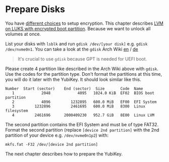# Prepare Disks

You have [different choices](https://wiki.archlinux.org/index.php/Dm-crypt/Encrypting_an_entire_system "dm-crypt/Encrypting an entire system") to setup encryption.
This chapter describes [LVM on LUKS with encrypted boot partition](https://wiki.archlinux.org/index.php/Dm-crypt/Encrypting_an_entire_system#Encrypted_boot_partition_.28GRUB.29 "Encrypted boot partition (GRUB)").
Because we want to unlock all volumes at once.

List your disks with `lsblk` and run `gdisk /dev/[your disk]` e.g. `gdisk /dev/nvme0n1`. You can take a look at the 
`gdisk` Arch Wiki [en](https://wiki.archlinux.org/index.php/Fdisk#gdisk) / [de](https://wiki.archlinux.de/title/GPT#Partitionieren_mit_gdisk)

> It's crucial to use `gdisk` because GPT is needed for UEFI boot.

Please create 4 partition like described in the Arch Wiki above with `gdisk`. Use the codes for the partition type.
Don't format the partitions at this time, you will do it later with the YubiKey. It should look similar like this.

```
Number  Start (sector)    End (sector)  Size       Code  Name
   1            2048            4095   1024.0 KiB  EF02  BIOS boot partition
   2            4096         1232895   600.0 MiB   EF00  EFI System
   3         1232896         2461695   600.0 MiB   8300  Linux filesystem
   4         2461696      2000409230   952.7 GiB   8E00  Linux LVM
```

The second partition contains the EFI System and must be of type FAT32. 
Format the second partition (replace `[device 2nd partition]` with the 2nd partition of your device e.g. `/dev/nvme0n1p2`) with: 

```
mkfs.fat -F32 /dev/[device 2nd partition]
```

The next chapter describes how to prepare the YubiKey.
